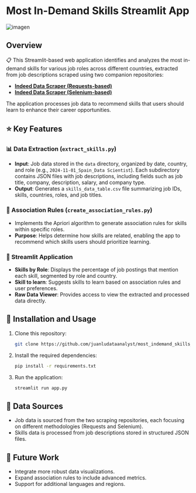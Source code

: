 # Most In-Demand Skills Streamlit App
![imagen](https://github.com/user-attachments/assets/9ae51bd3-a912-4262-b765-24cef23d4a08)

## Overview

📋 This Streamlit-based web application identifies and analyzes the most in-demand skills for various job roles across different countries, extracted from job descriptions scraped using two companion repositories:

- **[Indeed Data Scraper (Requests-based)](https://github.com/juanludataanalyst/indeed_data_scraper_request)**
- **[Indeed Data Scraper (Selenium-based)](https://github.com/juanludataanalyst/indeed_data_scraper_selenium)**

The application processes job data to recommend skills that users should learn to enhance their career opportunities.



## ⭐ Key Features

### 📊 Data Extraction (`extract_skills.py`)

- **Input**: Job data stored in the `data` directory, organized by date, country, and role (e.g., `2024-11-01_Spain_Data Scientist`). Each subdirectory contains JSON files with job descriptions, including fields such as job title, company, description, salary, and company type.
- **Output**: Generates a `skills_data_table.csv` file summarizing job IDs, skills, countries, roles, and job titles.

### 🔗 Association Rules (`create_association_rules.py`)

- Implements the Apriori algorithm to generate association rules for skills within specific roles.
- **Purpose**: Helps determine how skills are related, enabling the app to recommend which skills users should prioritize learning.

### 🌟 Streamlit Application

- **Skills by Role**: Displays the percentage of job postings that mention each skill, segmented by role and country.
- **Skill to learn**: Suggests skills to learn based on association rules and user preferences.
- **Raw Data Viewer**: Provides access to view the extracted and processed data directly.

## 🚀 Installation and Usage

1. Clone this repository:

    ```bash
    git clone https://github.com/juanludataanalyst/most_indemand_skills_streamlit_app.git
    ```

2. Install the required dependencies:

    ```bash
    pip install -r requirements.txt
    ```

3. Run the application:

    ```bash
    streamlit run app.py
    ```

## 📂 Data Sources

- Job data is sourced from the two scraping repositories, each focusing on different methodologies (Requests and Selenium).
- Skills data is processed from job descriptions stored in structured JSON files.

## 🔮 Future Work

- Integrate more robust data visualizations.
- Expand association rules to include advanced metrics.
- Support for additional languages and regions.
